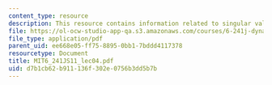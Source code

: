 ```yaml
---
content_type: resource
description: This resource contains information related to singular values.
file: https://ol-ocw-studio-app-qa.s3.amazonaws.com/courses/6-241j-dynamic-systems-and-control-spring-2011/d7b1cb62b911136f302e0756b3dd5b7b_MIT6_241JS11_lec04.pdf
file_type: application/pdf
parent_uid: ee668e05-ff75-8895-0bb1-7bddd4117378
resourcetype: Document
title: MIT6_241JS11_lec04.pdf
uid: d7b1cb62-b911-136f-302e-0756b3dd5b7b
---
```

